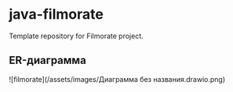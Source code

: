 # java-filmorate
Template repository for Filmorate project.
## ER-диаграмма

![filmorate](/assets/images/Диаграмма без названия.drawio.png)

